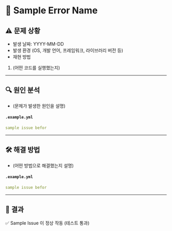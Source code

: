 # 🐛 Sample Error Name

## ⚠️ 문제 상황
- 발생 날짜: YYYY-MM-DD  
- 발생 환경 (OS, 개발 언어, 프레임워크, 라이브러리 버전 등)  
- 재현 방법 
1. (어떤 코드를 실행했는지)

---

## 🔍 원인 분석
- (문제가 발생한 원인을 설명)  

#### `.example.yml`
```yml
sample issue befor
```

---

## 🛠 해결 방법
- (어떤 방법으로 해결했는지 설명)  

#### `.example.yml`
```yml
sample issue befor
```

---

## 🚀 결과
✅ Sample Issue 이 정상 작동 (테스트 통과)  
